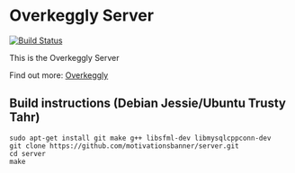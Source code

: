 # Overkeggly Server
[![Build Status](https://travis-ci.org/motivationsbanner/server.svg?branch=master)](https://travis-ci.org/motivationsbanner/server)



This is the Overkeggly Server

Find out more: [Overkeggly](https://motivationsbanner.github.io)

## Build instructions (Debian Jessie/Ubuntu Trusty Tahr)
```
sudo apt-get install git make g++ libsfml-dev libmysqlcppconn-dev
git clone https://github.com/motivationsbanner/server.git
cd server
make
```

